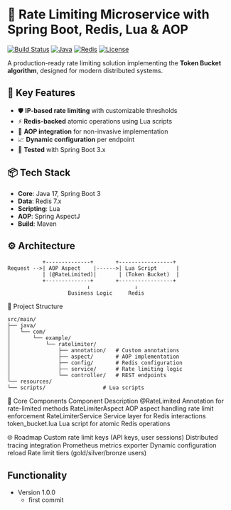 # 🚀 Rate Limiting Microservice with Spring Boot, Redis, Lua & AOP

[![Build Status](https://img.shields.io/badge/Spring_Boot-3.2.0-green)](https://spring.io/projects/spring-boot)
[![Java](https://img.shields.io/badge/Java-17%2B-blue)](https://www.oracle.com/java/)
[![Redis](https://img.shields.io/badge/Redis-7.0-red)](https://redis.io)
[![License](https://img.shields.io/badge/License-MIT-yellow)](LICENSE)

A production-ready rate limiting solution implementing the **Token Bucket algorithm**, designed for modern distributed systems.

## 🌟 Key Features
- 🛡️ **IP-based rate limiting** with customizable thresholds
- ⚡ **Redis-backed** atomic operations using Lua scripts
- 🔗 **AOP integration** for non-invasive implementation
- 📈 **Dynamic configuration** per endpoint
- 🧪 **Tested** with Spring Boot 3.x

## 📦 Tech Stack
- **Core**: Java 17, Spring Boot 3
- **Data**: Redis 7.x
- **Scripting**: Lua
- **AOP**: Spring AspectJ
- **Build**: Maven

## ⚙️ Architecture
```plaintext
           +--------------+       +-----------------+
Request -->| AOP Aspect    |------>| Lua Script      |
           | (@RateLimited)|       | (Token Bucket)  |
           +--------------+       +-----------------+
                         ↓              ↓
                   Business Logic     Redis
```

📂 Project Structure
```plaintext
src/main/
├── java/
│   └── com/
│       └── example/
│           └── ratelimiter/
│               ├── annotation/   # Custom annotations
│               ├── aspect/       # AOP implementation
│               ├── config/       # Redis configuration
│               ├── service/      # Rate limiting logic
│               └── controller/   # REST endpoints
└── resources/
└── scripts/                  # Lua scripts
```
🧠 Core Components
Component	Description
@RateLimited	Annotation for rate-limited methods
RateLimiterAspect	AOP aspect handling rate limit enforcement
RateLimiterService	Service layer for Redis interactions
token_bucket.lua	Lua script for atomic Redis operations

🌐 Roadmap
Custom rate limit keys (API keys, user sessions)
Distributed tracing integration
Prometheus metrics exporter
Dynamic configuration reload
Rate limit tiers (gold/silver/bronze users)


## Functionality
- Version 1.0.0
  - first commit
